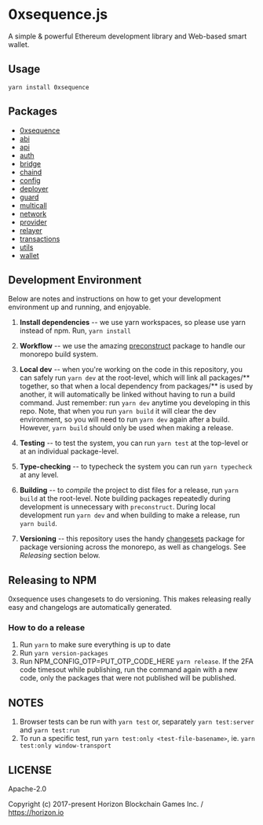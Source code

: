 0xsequence.js
=============

A simple & powerful Ethereum development library and Web-based smart wallet.


## Usage

`yarn install 0xsequence`

## Packages

* [0xsequence](./packages/0xsequence)
* [abi](./packages/abi)
* [api](./packages/api)
* [auth](./packages/auth)
* [bridge](./packages/bridge)
* [chaind](./packages/chaind)
* [config](./packages/config)
* [deployer](./packages/deployer)
* [guard](./packages/guard)
* [multicall](./packages/multicall)
* [network](./packages/network)
* [provider](./packages/provider)
* [relayer](./packages/relayer)
* [transactions](./packages/transactions)
* [utils](./packages/utils)
* [wallet](./packages/wallet)


## Development Environment

Below are notes and instructions on how to get your development environment up and running,
and enjoyable.

1. **Install dependencies** -- we use yarn workspaces, so please use yarn instead of npm.
Run,  `yarn install`

2. **Workflow** -- we use the amazing [preconstruct](https://github.com/preconstruct/preconstruct)
package to handle our monorepo build system.

3. **Local dev** -- when you're working on the code in this repository, you can safely run
`yarn dev` at the root-level, which will link all packages/** together, so that when a
local dependency from packages/** is used by another, it will automatically be linked
without having to run a build command. Just remember: run `yarn dev` anytime you developing
in this repo. Note, that when you run `yarn build` it will clear the dev environment, so
you will need to run `yarn dev` again after a build. However, `yarn build` should only be
used when making a release.

4. **Testing** -- to test the system, you can run `yarn test` at the top-level or at an individual
package-level.

5. **Type-checking** -- to typecheck the system you can run `yarn typecheck` at any level.

6. **Building** -- to *compile* the project to dist files for a release, run `yarn build` at
the root-level. Note building packages repeatedly during development is unnecessary with
`preconstruct`. During local development run `yarn dev` and when building to make a release,
run `yarn build`. 

7. **Versioning** -- this repository uses the handy [changesets](https://github.com/atlassian/changesets)
package for package versioning across the monorepo, as well as changelogs. See *Releasing* section below.

## Releasing to NPM

0xsequence uses changesets to do versioning. This makes releasing really easy and changelogs are automatically generated.

### How to do a release

1. Run `yarn` to make sure everything is up to date
2. Run `yarn version-packages`
3. Run NPM_CONFIG_OTP=PUT_OTP_CODE_HERE `yarn release`. If the 2FA code timesout while publishing, run the command again
with a new code, only the packages that were not published will be published.


## NOTES

1. Browser tests can be run with `yarn test` or, separately `yarn test:server` and `yarn test:run`
2. To run a specific test, run `yarn test:only <test-file-basename>`, ie. `yarn test:only window-transport`


## LICENSE

Apache-2.0

Copyright (c) 2017-present Horizon Blockchain Games Inc. / https://horizon.io

